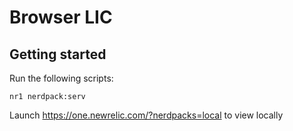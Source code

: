 # Browser LIC 

## Getting started

Run the following scripts:

```
nr1 nerdpack:serv
```

Launch https://one.newrelic.com/?nerdpacks=local to view locally
